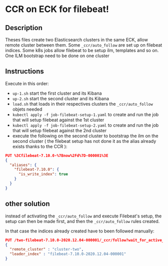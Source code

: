 # CCR on ECK for filebeat!

## Description

Theses files create two Elasticsearch clusters in the same ECK, allow remote cluster between them. Some `_ccr/auto_follow`  are set up on filebeat indices.
Some k8s jobs allow filebeat to be setup ilm, templates and so on.
One ILM bootstrap need to be done on one cluster

## Instructions

Execute in this order:

* `up-1.sh` start the first cluster and its Kibana
* `up-2.sh` start the second cluster and its Kibana
* `load.sh` that loads in their respectives clusters the `_ccr/auto_follow` objets needed
* `kubectl apply -f job-filebeat-setup-1.yaml` to create and run the job that will setup filebeat against the 1st cluster
* `kubectl apply -f job-filebeat-setup-2.yaml` to create and run the job that will setup filebeat against the 2nd cluster
* execute the following on the second cluster to bootstrap the ilm on the second cluster ( the filebeat setup has not done it as the alias already exists thanks to the CCR ):

```JSON
PUT %3Cfilebeat-7.10.0-%7Bnow%2Fd%7D-000001%3E
{
  "aliases": {
    "filebeat-7.10.0": {
      "is_write_index": true
    }
  }
}
```

## other solution

instead of activating the `_ccr/auto_follow` and execute Filebeat's setup, the setup can then be made first, and then the `_ccr/auto_follow` rules created.

In that case the indices already created have to been followed manually:

```JSON
PUT /two-filebeat-7.10.0-2020.12.04-000001/_ccr/follow?wait_for_active_shards=1
{
  "remote_cluster" : "cluster-two",
  "leader_index" : "filebeat-7.10.0-2020.12.04-000001"
}
````

